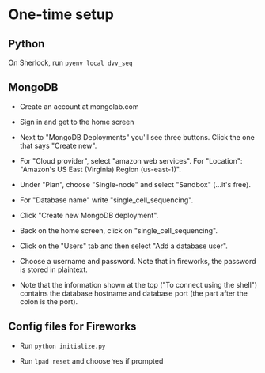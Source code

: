 # One-time setup

## Python

On Sherlock, run `pyenv local dvv_seq`

## MongoDB

* Create an account at mongolab.com

* Sign in and get to the home screen

* Next to "MongoDB Deployments" you'll see three buttons. Click the one that says "Create new".

* For "Cloud provider", select "amazon web services".  For "Location": "Amazon's US East (Virginia) Region (us-east-1)".

* Under "Plan", choose "Single-node" and select "Sandbox" (...it's free).

* For "Database name" write "single_cell_sequencing".

* Click "Create new MongoDB deployment".

* Back on the home screen, click on "single_cell_sequencing".

* Click on the "Users" tab and then select "Add a database user".

* Choose a username and password.  Note that in fireworks, the password is stored in plaintext.

* Note that the information shown at the top ("To connect using the shell") contains the database hostname and database port (the part after the colon is the port).

## Config files for Fireworks

* Run `python initialize.py`

* Run `lpad reset` and choose `Y`es if prompted
